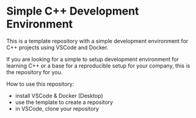 # Simple C++ Development Environment

This is a template repository with a simple development environment for C++ projects using VSCode and Docker.

If you are looking for a simple to setup development environment for learning C++ or a base for a reproducible setup for your company, this is the repository for you.

How to use this repository:

- install VSCode & Docker (Desktop)
- use the template to create a repository
- in VSCode, clone your repository
